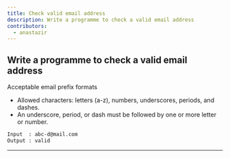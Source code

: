 ```yaml
---
title: Check valid email address
description: Write a programme to check a valid email address
contributors:
  - anastazir
---
```


## Write a programme to check a valid email address

Acceptable email prefix formats

- Allowed characters: letters (a-z), numbers, underscores, periods, and dashes.
- An underscore, period, or dash must be followed by one or more letter or number.

```txt
Input  : abc-d@mail.com
Output : valid
```

---
